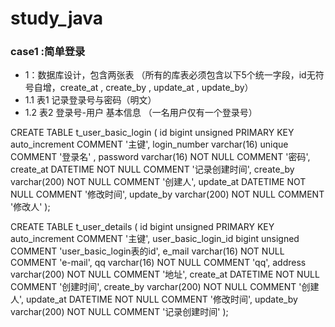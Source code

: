 # study_java
### case1 :简单登录
- 1：数据库设计，包含两张表 （所有的库表必须包含以下5个统一字段，id无符号自增，create_at , create_by , update_at , update_by）
- 1.1 表1 记录登录号与密码（明文）
- 1.2 表2 登录号-用户 基本信息 （一名用户仅有一个登录号）

CREATE TABLE t_user_basic_login
(
    id bigint unsigned  PRIMARY KEY auto_increment COMMENT '主键',
    login_number varchar(16) unique COMMENT '登录名' ,
    password varchar(16) NOT NULL COMMENT '密码',
    create_at DATETIME NOT NULL  COMMENT '记录创建时间',
    create_by varchar(200) NOT NULL  COMMENT '创建人',
    update_at DATETIME NOT NULL  COMMENT '修改时间',
    update_by varchar(200) NOT NULL  COMMENT '修改人'
);




CREATE TABLE t_user_details
(
    id bigint unsigned  PRIMARY KEY auto_increment COMMENT '主键',
    user_basic_login_id bigint unsigned  COMMENT 'user_basic_login表的id',
    e_mail varchar(16) NOT NULL  COMMENT 'e-mail',
    qq varchar(16) NOT NULL  COMMENT 'qq',
    address varchar(200) NOT NULL  COMMENT '地址',
    create_at DATETIME NOT NULL  COMMENT '创建时间',
    create_by varchar(200) NOT NULL  COMMENT '创建人',
    update_at DATETIME NOT NULL  COMMENT '修改时间',
    update_by varchar(200) NOT NULL  COMMENT '记录创建时间'
);
